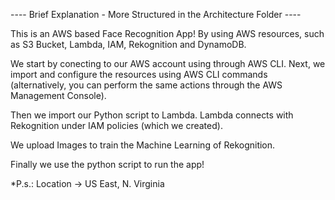 ---- Brief Explanation - More Structured in the Architecture Folder ----

This is an AWS based Face Recognition App! By using AWS resources, such as 
S3 Bucket, Lambda, IAM, Rekognition and DynamoDB.

We start by conecting to our AWS account using through AWS CLI.
Next, we import and configure the resources using AWS CLI commands (alternatively, you can perform the same actions through the AWS Management Console).

Then we import our Python script to Lambda. Lambda connects with Rekognition under IAM policies (which we created). 

We upload Images to train the Machine Learning of Rekognition. 

Finally we use the python script to run the app!


*P.s.: Location -> US East, N. Virginia


